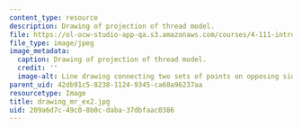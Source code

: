 ```yaml
---
content_type: resource
description: Drawing of projection of thread model.
file: https://ol-ocw-studio-app-qa.s3.amazonaws.com/courses/4-111-introduction-to-architecture-environmental-design-spring-2014/209a6d7c49c08b0cdaba37dbfaac0386_drawing_mr_ex2.jpg
file_type: image/jpeg
image_metadata:
  caption: Drawing of projection of thread model.
  credit: ''
  image-alt: Line drawing connecting two sets of points on opposing sides.
parent_uid: 42db91c5-8238-1124-9345-ca68a96237aa
resourcetype: Image
title: drawing_mr_ex2.jpg
uid: 209a6d7c-49c0-8b0c-daba-37dbfaac0386
---
```

